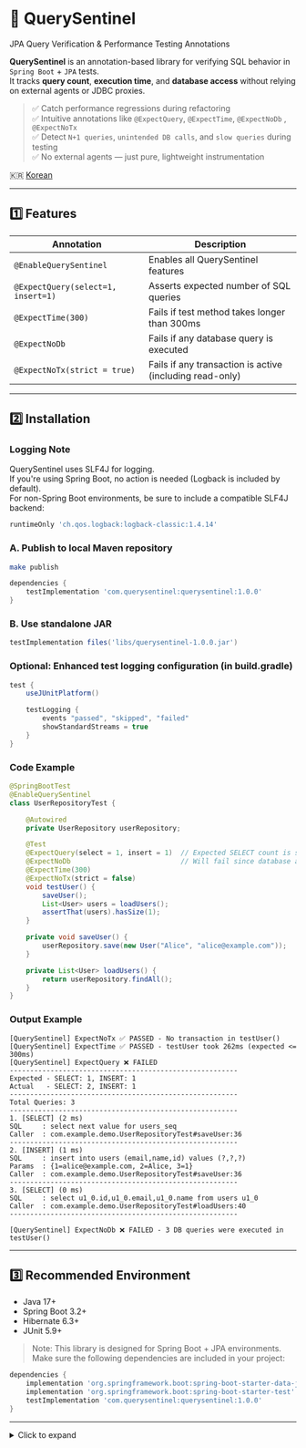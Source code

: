 # 🔭 QuerySentinel
JPA Query Verification & Performance Testing Annotations

**QuerySentinel** is an annotation-based library for verifying SQL behavior in `Spring Boot` + `JPA` tests.  
It tracks **query count**, **execution time**, and **database access** without relying on external agents or JDBC proxies.

> ✅ Catch performance regressions during refactoring <br>
> ✅ Intuitive annotations like `@ExpectQuery`, `@ExpectTime`, `@ExpectNoDb` , `@ExpectNoTx` <br>
> ✅ Detect `N+1 queries`, `unintended DB calls`, and `slow queries` during testing  <br>
> ✅ No external agents — just pure, lightweight instrumentation <br>

🇰🇷 [Korean](./README.ko.md)

---

## 1️⃣ Features

| Annotation                         | Description                                                      |
| ---------------------------------- | ---------------------------------------------------------------- |
| `@EnableQuerySentinel`             | Enables all QuerySentinel features                               |
| `@ExpectQuery(select=1, insert=1)` | Asserts expected number of SQL queries                           |
| `@ExpectTime(300)`                 | Fails if test method takes longer than 300ms                     |
| `@ExpectNoDb`                      | Fails if any database query is executed                          |
| `@ExpectNoTx(strict = true)`       | Fails if any transaction is active (including read-only)         |

---

## 2️⃣ Installation

### Logging Note

QuerySentinel uses SLF4J for logging.  
If you're using Spring Boot, no action is needed (Logback is included by default).  
For non-Spring Boot environments, be sure to include a compatible SLF4J backend:

```groovy
runtimeOnly 'ch.qos.logback:logback-classic:1.4.14'
```

### A. Publish to local Maven repository

```bash
make publish
```

```groovy
dependencies {
    testImplementation 'com.querysentinel:querysentinel:1.0.0'
}
```

### B. Use standalone JAR

```groovy
testImplementation files('libs/querysentinel-1.0.0.jar')
```

### Optional: Enhanced test logging configuration (in build.gradle)
```groovy
test {
    useJUnitPlatform()

    testLogging {
        events "passed", "skipped", "failed"
        showStandardStreams = true
    }
}
```

### Code Example

```java
@SpringBootTest
@EnableQuerySentinel
class UserRepositoryTest {

    @Autowired
    private UserRepository userRepository;

    @Test
    @ExpectQuery(select = 1, insert = 1)  // Expected SELECT count is set to 1 to demonstrate a failure (actual: 2)
    @ExpectNoDb                           // Will fail since database access is performed in this test
    @ExpectTime(300)
    @ExpectNoTx(strict = false)
    void testUser() {
        saveUser();
        List<User> users = loadUsers();
        assertThat(users).hasSize(1);
    }

    private void saveUser() {
        userRepository.save(new User("Alice", "alice@example.com"));
    }

    private List<User> loadUsers() {
        return userRepository.findAll();
    }
}
```

### Output Example

```text
[QuerySentinel] ExpectNoTx ✅ PASSED - No transaction in testUser()
[QuerySentinel] ExpectTime ✅ PASSED - testUser took 262ms (expected <= 300ms)
[QuerySentinel] ExpectQuery ❌ FAILED
--------------------------------------------------------
Expected - SELECT: 1, INSERT: 1
Actual   - SELECT: 2, INSERT: 1
--------------------------------------------------------
Total Queries: 3
--------------------------------------------------------
1. [SELECT] (2 ms)
SQL     : select next value for users_seq
Caller  : com.example.demo.UserRepositoryTest#saveUser:36
--------------------------------------------------------
2. [INSERT] (1 ms)
SQL     : insert into users (email,name,id) values (?,?,?)
Params  : {1=alice@example.com, 2=Alice, 3=1}
Caller  : com.example.demo.UserRepositoryTest#saveUser:36
--------------------------------------------------------
3. [SELECT] (0 ms)
SQL     : select u1_0.id,u1_0.email,u1_0.name from users u1_0
Caller  : com.example.demo.UserRepositoryTest#loadUsers:40
--------------------------------------------------------

[QuerySentinel] ExpectNoDb ❌ FAILED - 3 DB queries were executed in testUser()
```

---

## 3️⃣ Recommended Environment

* Java 17+
* Spring Boot 3.2+
* Hibernate 6.3+
* JUnit 5.9+

> Note: This library is designed for Spring Boot + JPA environments.
> Make sure the following dependencies are included in your project:
```groovy
dependencies {
    implementation 'org.springframework.boot:spring-boot-starter-data-jpa'
    implementation 'org.springframework.boot:spring-boot-starter-test'
    testImplementation 'com.querysentinel:querysentinel:1.0.0'
}
```

---

<details>
<summary>Click to expand</summary>
spring boot jpa query count  <br>
hibernate query assertion  <br>
junit performance test for SQL  <br>
springboot prevent n+1 queries  <br>
jpa test query logging  <br>
junit measure sql execution time  <br>
test if service uses cache instead of db  <br>
custom datasource jdbc tracking  <br>
jdbc proxy alternative for JPA testing  <br>
</details>
